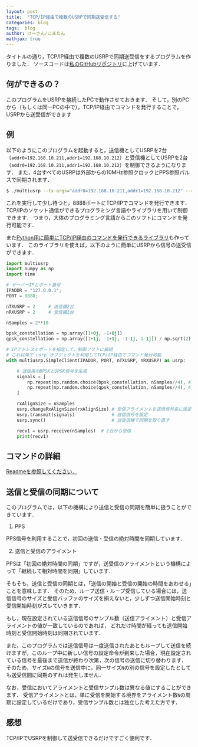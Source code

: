 ```yaml
---
layout: post
title:  "TCP/IP経由で複数のUSRPで同期送受信する"
categories: blog
tags:  blog
author: けーさん/こまたん
mathjax: true
---
```


タイトルの通り，TCP/IP経由で複数のUSRPで同期送受信をするプログラムを作りました．
ソースコードは[私のGitHubリポジトリ](https://github.com/k3kaimu/multiusrp)に上げています．

<!--more-->

## 何ができるの？

このプログラムをUSRPを接続したPCで動作させておきます．
そして，別のPCから（もしくは同一PCの中で），TCP/IP経由でコマンドを発行することで，USRPから送受信ができます


## 例

以下のようにこのプログラムを起動すると，送信機としてUSRPを2台（`addr0=192.168.10.211,addr1=192.168.10.212`）と受信機としてUSRPを2台（`addr0=192.168.10.211,addr1=192.168.10.212`）を制御できるようになります．
また，4台すべてのUSRPは外部からの10MHz参照クロックとPPS参照パルスで同期されます．

```sh
$ ./multiusrp --tx-args="addr0=192.168.10.211,addr1=192.168.10.212" --rx-args="addr0=192.168.10.213,addr1=192.168.10.214" --tx-rate=1e6 --rx-rate=1e6 --tx-freq=2.45e9 --rx-freq=2.45e9 --tx-gain=10 --rx-gain=30 --clockref=external --timeref=external --timesync=true --tx-channels="0,1" --rx-channels="0,1" --port=8888
```

これを実行して少し待つと，8888ポートにTCP/IPでコマンドを発行できます．
TCP/IPのソケット通信ができるプログラミング言語やライブラリを用いて制御できます．
つまり，大体のプログラミング言語からこのソフトにコマンドを発行可能です．

また[Python用に簡単にTCP/IP経由のコマンドを発行できるライブラリ](https://github.com/k3kaimu/multiusrp/blob/master/client/multiusrp.py)も作っています．
このライブラリを使えば，以下のように簡単にUSRPから信号の送受信ができます．

```py
import multiusrp
import numpy as np
import time

# サーバーIPとポート番号
IPADDR = "127.0.0.1";
PORT = 8888;

nTXUSRP = 2     # 送信機2台
nRXUSRP = 2     # 受信機2台

nSamples = 2**10

bpsk_constellation = np.array([1+0j, -1+0j])
qpsk_constellation = np.array([1+1j, -1+1j, -1-1j, 1-1j]) / np.sqrt(2)

# IPアドレスとポートを指定して，制御ソフトに接続
# これ以降で`usrp`オブジェクトを利用してTCP/IP経由でコマンド発行可能
with multiusrp.SimpleClient(IPADDR, PORT, nTXUSRP, nRXUSRP) as usrp:

    # 送信用のBPSKとQPSK信号を生成
    signals = [
        np.repeat(np.random.choice(bpsk_constellation, nSamples//4), 4),
        np.repeat(np.random.choice(qpsk_constellation, nSamples//4), 4),
    ]

    rxAlignSize = nSamples
    usrp.changeRxAlignSize(rxAlignSize) # 受信アライメントを送信信号長に設定
    usrp.transmit(signals)              # 送信信号を設定
    usrp.sync()                         # 送受信機で同期を取り直す

    recv1 = usrp.receive(nSamples)  # 2台から受信
    print(recv1)
```


## コマンドの詳細

[Readmeを参照してください．](https://github.com/k3kaimu/multiusrp/blob/master/readme.md)


## 送信と受信の同期について

このプログラムでは，以下の機構により送信と受信の同期を簡単に扱うことができています．

1. PPS

PPS信号を利用することで，初回の送信・受信の絶対時間を同期しています．

2. 送信と受信のアライメント

PPSは「初回の絶対時間の同期」ですが，送受信のアライメントという機構によって「継続して相対時間を同期」しています．

そもそも，送信と受信の同期とは，「送信の開始と受信の開始の時間をあわせる」ことを意味します．
そのため，ループ送信・ループ受信している場合には，送信信号のサイズと受信バッファのサイズを揃えないと，少しずつ送信開始時刻と受信開始時刻がズレていきます．

もし，現在設定されている送信信号のサンプル数（送信アライメント）と受信アライメントの値が一致しているのであれば，
どれだけ時間が経っても送信開始時刻と受信開始時刻は同期されています．

また，このプログラムでは送信信号は一度送信されたあともループして送信を続けますが，このループ中に新しい信号の設定命令が到来した場合，現在設定されている信号を最後まで送信が終わり次第，次の信号の送信に切り替わります．
そのため，サイズ`N`の信号を送信中に，同一サイズ`N`の別の信号を設定したとしても送受信間に同期のずれは発生しません．

なお，受信においてアライメントと受信サンプル数は異なる値にすることができます．
受信アライメントとは，単に受信を開始する境界をアライメント数`N`の周期に設定しているだけであり，受信サンプル数とは独立した考えた方です．


## 感想

TCP/IPでUSRPを制御して送受信できるだけですごく便利です．

